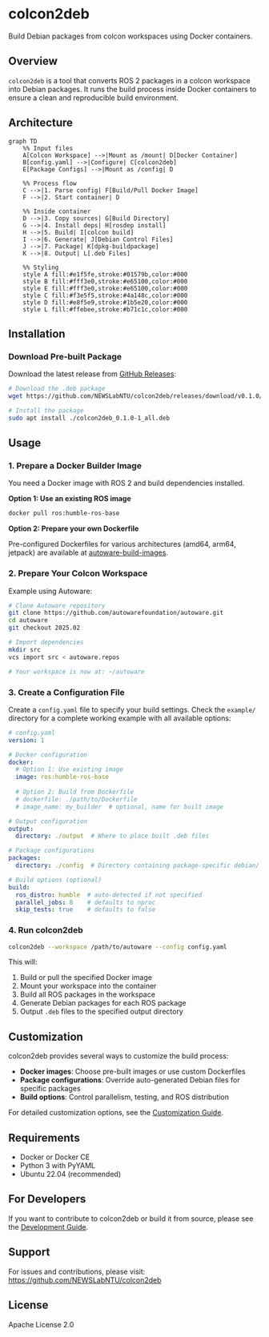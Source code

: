 # colcon2deb

Build Debian packages from colcon workspaces using Docker containers.

## Overview

`colcon2deb` is a tool that converts ROS 2 packages in a colcon workspace into Debian packages. It runs the build process inside Docker containers to ensure a clean and reproducible build environment.

## Architecture

```mermaid
graph TD
    %% Input files
    A[Colcon Workspace] -->|Mount as /mount| D[Docker Container]
    B[config.yaml] -->|Configure| C[colcon2deb]
    E[Package Configs] -->|Mount as /config| D
    
    %% Process flow
    C -->|1. Parse config| F[Build/Pull Docker Image]
    F -->|2. Start container| D
    
    %% Inside container
    D -->|3. Copy sources| G[Build Directory]
    G -->|4. Install deps| H[rosdep install]
    H -->|5. Build| I[colcon build]
    I -->|6. Generate| J[Debian Control Files]
    J -->|7. Package| K[dpkg-buildpackage]
    K -->|8. Output| L[.deb Files]
    
    %% Styling
    style A fill:#e1f5fe,stroke:#01579b,color:#000
    style B fill:#fff3e0,stroke:#e65100,color:#000
    style E fill:#fff3e0,stroke:#e65100,color:#000
    style C fill:#f3e5f5,stroke:#4a148c,color:#000
    style D fill:#e8f5e9,stroke:#1b5e20,color:#000
    style L fill:#ffebee,stroke:#b71c1c,color:#000
```

## Installation

### Download Pre-built Package

Download the latest release from [GitHub Releases](https://github.com/NEWSLabNTU/colcon2deb/releases/tag/v0.1.0):

```bash
# Download the .deb package
wget https://github.com/NEWSLabNTU/colcon2deb/releases/download/v0.1.0/colcon2deb_0.1.0-1_all.deb

# Install the package
sudo apt install ./colcon2deb_0.1.0-1_all.deb
```


## Usage

### 1. Prepare a Docker Builder Image

You need a Docker image with ROS 2 and build dependencies installed.

**Option 1: Use an existing ROS image**
```bash
docker pull ros:humble-ros-base
```

**Option 2: Prepare your own Dockerfile**

Pre-configured Dockerfiles for various architectures (amd64, arm64, jetpack) are available at [autoware-build-images](https://github.com/NEWSLabNTU/autoware-build-images).


### 2. Prepare Your Colcon Workspace

Example using Autoware:

```bash
# Clone Autoware repository
git clone https://github.com/autowarefoundation/autoware.git
cd autoware
git checkout 2025.02

# Import dependencies
mkdir src
vcs import src < autoware.repos

# Your workspace is now at: ~/autoware
```

### 3. Create a Configuration File

Create a `config.yaml` file to specify your build settings. Check the `example/` directory for a complete working example with all available options:

```yaml
# config.yaml
version: 1

# Docker configuration
docker:
  # Option 1: Use existing image
  image: ros:humble-ros-base
  
  # Option 2: Build from Dockerfile
  # dockerfile: ./path/to/Dockerfile
  # image_name: my_builder  # optional, name for built image

# Output configuration
output:
  directory: ./output  # Where to place built .deb files

# Package configurations
packages:
  directory: ./config  # Directory containing package-specific debian/ folders

# Build options (optional)
build:
  ros_distro: humble  # auto-detected if not specified
  parallel_jobs: 8    # defaults to nproc
  skip_tests: true    # defaults to false
```

### 4. Run colcon2deb

```bash
colcon2deb --workspace /path/to/autoware --config config.yaml
```

This will:
1. Build or pull the specified Docker image
2. Mount your workspace into the container
3. Build all ROS packages in the workspace
4. Generate Debian packages for each ROS package
5. Output `.deb` files to the specified output directory

## Customization

colcon2deb provides several ways to customize the build process:

- **Docker images**: Choose pre-built images or use custom Dockerfiles
- **Package configurations**: Override auto-generated Debian files for specific packages
- **Build options**: Control parallelism, testing, and ROS distribution

For detailed customization options, see the [Customization Guide](CUSTOMIZATION.md).

## Requirements

- Docker or Docker CE
- Python 3 with PyYAML
- Ubuntu 22.04 (recommended)

## For Developers

If you want to contribute to colcon2deb or build it from source, please see the [Development Guide](DEVELOPMENT.md).

## Support

For issues and contributions, please visit: https://github.com/NEWSLabNTU/colcon2deb

## License

Apache License 2.0
